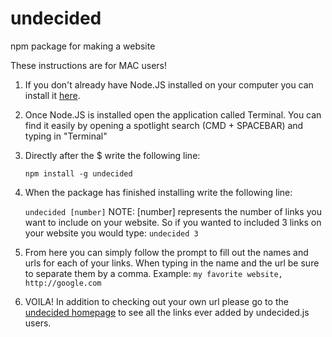 # undecided
npm package for making a website

These instructions are for MAC users!

1. If you don't already have Node.JS installed on your computer you can install it <a href="https://nodejs.org/en/">here</a>.

2. Once Node.JS is installed open the application called Terminal. You can find it easily by opening a spotlight search (CMD + SPACEBAR) and typing in "Terminal"

3. Directly after the $ write the following line:

   ```npm install -g undecided```
   
4. When the package has finished installing write the following line:

    ```undecided [number]```
    NOTE: [number] represents the number of links you want to include on your website. So if you wanted to included 3 links on your website you would type:
    ```undecided 3```
    
 5. From here you can simply follow the prompt to fill out the names and urls for each of your links. When typing in the name and the url be sure to separate them by a comma.
    Example:
     ```my favorite website, http://google.com```
 
 6. VOILA! In addition to checking out your own url please go to the <a href="https://desolate-scrubland-97851.herokuapp.com/">undecided homepage</a> to see all the links ever added by undecided.js users.

